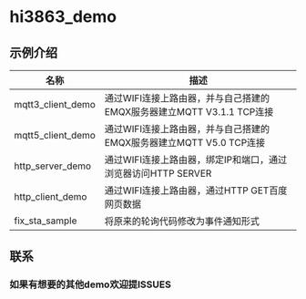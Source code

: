 # hi3863_demo
## 示例介绍
| 名称 | 描述 |
| ----------- | ----------- |
| mqtt3_client_demo | 通过WIFI连接上路由器，并与自己搭建的EMQX服务器建立MQTT V3.1.1 TCP连接 |
| mqtt5_client_demo | 通过WIFI连接上路由器，并与自己搭建的EMQX服务器建立MQTT V5.0 TCP连接 |
| http_server_demo | 通过WIFI连接上路由器，绑定IP和端口，通过浏览器访问HTTP SERVER |
| http_client_demo | 通过WIFI连接上路由器，通过HTTP GET百度网页数据 |
| fix_sta_sample | 将原来的轮询代码修改为事件通知形式 |
## 联系
### 如果有想要的其他demo欢迎提ISSUES
